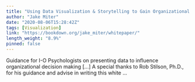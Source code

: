 ```yaml
---
title: "Using Data Visualization & Storytelling to Gain Organizational Buy-in"
author: "Jake Miter"
date: "2020-08-06T15:28:42Z"
tags: [Visualization]
link: "https://bookdown.org/jake_miter/whitepaper/"
length_weight: "8.9%"
pinned: false
---
```


Guidance for I-O Psychologists on presenting data to influence organizational decision making [...] A special thanks to Rob Stilson, Ph.D., for his guidance and advise in writing this white ...
